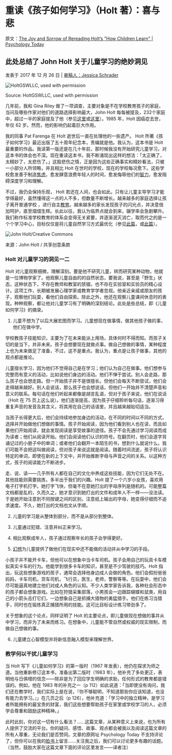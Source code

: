 # 重读《孩子如何学习》（Holt 著）：喜与悲

原文：[The Joy and Sorrow of Rereading Holt’s "How Children Learn" | Psychology Today](https://www.psychologytoday.com/us/blog/freedom-learn/201712/the-joy-and-sorrow-rereading-holt-s-how-children-learn)

## 此处总结了 John Holt 关于儿童学习的绝妙洞见

发表于 2017 年 12 月 26 日 | [审稿人：Jessica Schrader](https://www.psychologytoday.com/us/docs/editorial-process)

![ HoltGSWLLC, used with permission](https://cdn.psychologytoday.com/sites/default/files/styles/article-inline-half/public/field_blog_entry_images/2017-12/414q24bghl.jpg?itok=YTcvIYNo)

Source: HoltGSWLLC, used with permission

几年前，我和 Gina Riley 做了一项调查，主要对象是不在学校教育孩子的家庭，当问及哪些作家对他们的道路选择影响最大，John Holt 每每被提及，232个家庭中，超过一半的家庭提及了他（参见[这里](https://www.psychologytoday.com/us/blog/freedom-learn/201203/what-leads-families-unschool-their-children-report-ii)或[这里](https://jual.nipissingu.ca/wp-content/uploads/sites/25/2014/06/v72141.pdf)）。1985 年，Holt 因癌症去世，年仅 62 岁。然而，他的影响仍起着巨大作用。

我的同事 Pat Farenga 在 Holt 逝世后一直在处理他的一些遗产。 Holt 所著《孩子如何学习》最近出版了五十周年纪念本，责编就是他。我认为，这本书是 Holt 最重要的作品。我读第一版还是在几十年前，那时候我没有开始研究儿童学习，对这本书的体会也不深。现在重读这本书，我不断涌现出这样的想法：「太正确了，太精妙了，太悲伤了。」这股悲伤之情，正是因为这些正确事实和精妙看法，只被一小部分人所领略，并且相比 Holt 在世时的学校，现在的学校每况愈下。这些学校愈发善于制造[焦虑](https://www.psychologytoday.com/us/basics/anxiety)，愈发肆意浪费年轻人的时间，愈发侮辱他们的[智力](https://www.psychologytoday.com/us/basics/intelligence)，愈发阻碍深度学习和理解。

不过，我仍会保持乐观， Holt 若还在人间，也会如此。只有让儿童主导学习才能学得最好，虽然懂得这一点的人不多，但数量不断增长。越来越多的家庭选择让孩子离开普通学校 ，进行自主[教育](https://www.psychologytoday.com/us/basics/education)。越来越多的家长发现孩子的闪光点，并决意倍加呵护，直至熠熠生辉。长此以往，我认为临界点就会到来，辍学率会急剧攀升。我们称作标准学校教育的体系会变得无关紧要，并逐渐泯灭消亡，取而代之的是一个个学习中心，目标仅仅是将儿童自然学习方式最优化（参见[此篇](https://www.psychologytoday.com/us/blog/freedom-learn/201612/why-our-coercive-system-schooling-should-topple)，或[此篇](https://www.self-directed.org/sde/why/)）。

![ John Holt/Creative Commons](https://cdn.psychologytoday.com/sites/default/files/styles/article-inline-half/public/field_blog_entry_images/2017-12/john_holt_educator.jpg?itok=_8hzH_is)

来源：John Holt / 共享创意条款

### Holt 对儿童学习的洞见一二

Holt 对儿童观察细微，理解深刻。要是他不研究儿童，转而研究某种动物，他就是一位博物学家了。他观察儿童自由的的自然状态，要我说，甚至是「野生」状态，这种状态下，不存在教师和教室的禁锢，也不存在实验室和实验员的精心设计。这项工作，长期被发展心理学家或教育学学者忽视。他亲近亲戚或朋友的孩子，观察他们玩耍，看他们自由探索。除此之外，他还在观察儿童课间休息时的表现。种种观察，都让他对儿童学习有了明确的深刻结论。此处是些总结，即《儿童如何学习》的摘录。

1. 儿童不想为了以后大展宏图而学习。儿童想现在做事情，做其他孩子做的事，他们在做中学。

学校教孩子技能知识，主要为了在未来能派上用场，具体何时不得而知。而孩子关切的是当下，并非未来。孩子会想要现在就做点事。做自己想做的事情，某种程度上也为未来做足了准备，不过，这不是重点。我认为，重点是让孩子做事，其他的观点都是推论。

儿童擅长学习，因为他们不觉得自己是在学习；他们认为自己在做事。他们想参与完整而有意义的活动，比如说他们身边的活动。他们不惮于尝试。别人会走路，那么孩子也会想走路。但一开始孩子并不是很擅长。但他们会每天不断尝试，他们会走得越来越好。别人会说话，那么孩子也会想说话，但他们一开始并不清楚声音和意义的联系。每句话在他们听起来都像是胡言乱语，但对于孩子来说，他们在说话（Holt 在 75 页上这么说）。他们逐渐提高，因为孩子仔细聆听每句话，逐渐习得重复声音的发音及其含义，将其用在自己的话语里，并且越来越贴切适当。

当孩子长得更大后，他们会持续地参加身边的活动，在不同的时间以不同的方式，选择并开始做他们想做的事情。孩子开始阅读，因为他们看到别人也在读，而且如果他们开始阅读，就会发现阅读是享受故事的途径。孩子不会先通过学习阅读而成为读者；他们从阅读开始。他们会阅读他们认识的符号。在翻页时，他们会逐字背诵记过的小册子中的单词；或者他们会翻开一本陌生的书，想到什么就说什么。我们可能不会把这叫做阅读，但对孩子来说这就是阅读。随着时间流逝，孩子将认识特定的单词，即使在新的上下文中，并开始推断字母与声音之间的关系。以这种方式，孩子的阅读能力不断进步。

走、说、读——几乎所有人都在自己的文化中养成这些技能，因为它们无处不在。其他技能则需要挑拣，多半出于我们的兴趣。Holt 提了一个六岁小女孩，喜欢用电子打字机打字。她打字飞快，但毫不在意她打出的字母序列是随机的。可能整篇文档都是乱的，久而久之，她才意识到她打出的文件和成年人不一样——没法读。于是她开始注意到不同按键之间的区别，注意纸上输出的字母，她变得仔细而不追求速度。不久，她打出的文档也文从字顺。

2. 儿童的学习是从整体到部分，而不是从部分到整体。

3. 儿童通过犯错、注意并纠正来学习。

4. 相比观察成年人，孩子通过观察年长的孩子会学得更好。

5. [幻想](https://www.psychologytoday.com/us/basics/fantasies)为儿童提供了做他们在现实中还不能做的活动并从中学习的手段。

小孩子并不能开卡车，但他可以在想象中当卡车司机。孩子会用自己的玩具卡车模拟真实卡车的行为。他能学到很多卡车的知识，甚至是不少驾驶的技巧。Holt 指出，玩这些想象游戏的孩子，通常会选择他身边成人会做的角色。他们会假扮爸爸妈妈，卡车司机，货车司机，飞行员，医生，老师，警察等等。在玩耍中，他们会尽可能逼真地建立他们对成人角色的认知。不少人类学家告诉我，各种社会形态中的孩子都会想象游戏。比如在狩猎采集部落，小男孩会一边跟踪蝴蝶和鼠类，用自己的小箭头击打它们，一边想象自己是抓捕大猎物的勇猛猎手。他们在练习当猎手，同时也在锻炼真正捕猎所用的技能。这可比目标设计练习带劲多了。

关于想象的这个论点，同样证明了 Holt 的主要论点，即儿童做现在想做的事并从中学习，而非为了未来而练习。在想象中，儿童能不管自然或权威的现实限制，而做自己想做的事。

6. 儿童建立心智模型并将新信息融入模型来理解世界。

### 教学何以干扰儿童学习

当 Holt 写下《儿童如何学习》的第一版时（1967 年发表），他仍在探求为师之道。当他重新修订这本书，准备出第二版时（1983 年），他补充了多处更正，表明他与日俱增的信念——除非是为了回应学生明确的求助，任何形式的教育都是错误的。例如，他在 1983 年的补充之一（p 112）如此说道：「当即使没有询问，我们还在教学时，我们实际上是在说，『你不够聪明，不知道那些你应该知道，也没有能力去学习。』」在几页之后（p 126），他补充道：「学习中的独立精神，是学习者所能拥有的最宝贵的财富，我们这些想要帮助孩子在家里或学校学习的人，必须学会尊重和鼓励这种精神。」

此时此刻，你对这一切有什么看法？……这篇文章，从某种意义上来说，也为所有人提供了交流的平台。你的疑问、感悟、故事、观点都会被我以及阅读这篇文章的所有人尊重，无论我们是否赞同。文章的原网址 Psychology Today 不支持评论了，但你可以在我的[脸书](https://www.facebook.com/peter.gray.3572)上留言……关注我之后，我们可以讨论更多有趣的话题。（当然，鼓励大家在这篇文章下面的评论区里发言——译者注）